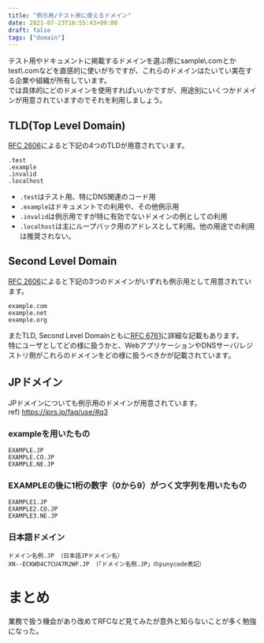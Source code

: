 ```yaml
---
title: "例示用/テスト用に使えるドメイン"
date: 2021-07-23T16:55:43+09:00
draft: false
tags: ["domain"]
---
```


テスト用やドキュメントに掲載するドメインを選ぶ際にsample\\.comとかtest\\.comなどを直感的に使いがちですが、これらのドメインはたいてい実在する企業や組織が所有しています。  
では具体的にどのドメインを使用すればいいかですが、用途別にいくつかドメインが用意されていますのでそれを利用しましょう。

## TLD(Top Level Domain)

[RFC 2606](https://datatracker.ietf.org/doc/html/rfc2606)によると下記の4つのTLDが用意されています。

```
.test
.example
.invalid
.localhost
```

- `.test`はテスト用、特にDNS関連のコード用
- `.example`はドキュメントでの利用や、その他例示用
- `.invalid`は例示用ですが特に有効でないドメインの例としての利用
- `.localhost`は主にループバック用のアドレスとして利用。他の用途での利用は推奨されない。

## Second Level Domain

[RFC 2606](https://datatracker.ietf.org/doc/html/rfc2606)によると下記の3つのドメインがいずれも例示用として用意されています。

```
example.com
example.net
example.org
```

またTLD, Second Level Domainともに[RFC 6761](https://datatracker.ietf.org/doc/html/rfc6761)に詳細な記載もあります。  
特にユーザとしてどの様に扱うかと、WebアプリケーションやDNSサーバ/レジストリ側がこれらのドメインをどの様に扱うべきかが記載されています。

## JPドメイン

JPドメインについても例示用のドメインが用意されています。  
ref) https://jprs.jp/faq/use/#q3

### exampleを用いたもの

```
EXAMPLE.JP
EXAMPLE.CO.JP
EXAMPLE.NE.JP
```

### EXAMPLEの後に1桁の数字（0から9）がつく文字列を用いたもの

```
EXAMPLE1.JP
EXAMPLE2.CO.JP
EXAMPLE3.NE.JP
```

### 日本語ドメイン

```
ドメイン名例.JP （日本語JPドメイン名）
XN--ECKWD4C7CU47R2WF.JP （「ドメイン名例.JP」のpunycode表記）
```

# まとめ

業務で扱う機会があり改めてRFCなど見てみたが意外と知らないことが多く勉強になった。